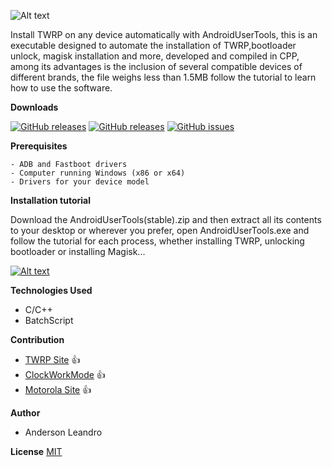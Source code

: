 ![Alt text](https://i.ibb.co/8DCdGgG/Banner.png)

Install TWRP on any device automatically with AndroidUserTools, this is an executable designed to automate the installation of TWRP,bootloader unlock, magisk installation and more, developed and compiled in CPP, among its advantages is the inclusion of several compatible devices of different brands, the file weighs less than 1.5MB follow the tutorial to learn how to use the software.


**Downloads**

[![GitHub releases](https://img.shields.io/badge/AndroidUT-stable-sucess)](https://github.com/AndersonLeandrog/RunTWRP/releases) [![GitHub releases](https://img.shields.io/badge/AndroidUT-beta-orange)](https://github.com/AndersonLeandrog/RunTWRP/releases) [![GitHub issues](https://img.shields.io/badge/all--ver-Onedrive-informational)](https://onedrive.live.com/?authkey=%21ABHaik5143444M4&id=C1C3CF7F2C302005%21124&cid=C1C3CF7F2C302005)


**Prerequisites**
```
- ADB and Fastboot drivers
- Computer running Windows (x86 or x64)
- Drivers for your device model
```

**Installation tutorial**

Download the AndroidUserTools(stable).zip and then extract all its contents to your desktop or wherever you prefer, open AndroidUserTools.exe and follow the tutorial for each process, whether installing TWRP, unlocking bootloader or installing Magisk...

[![Alt text](https://i.ibb.co/JsRKw0J/Sem-T-tulo.png)](https://www.youtube.com/watch?v=xGDmMr4wF7I&feature=youtu.be)


**Technologies Used**
- C/C++
- BatchScript



**Contribution**
- [TWRP Site](www.twrp.me) :+1:
- [ClockWorkMode](www.adb.clockworkmod.com) :+1:
- [Motorola Site](www.motorola.com.br) :+1:


**Author**
- Anderson Leandro  



**License**
[MIT](https://choosealicense.com/licenses/mit/)
